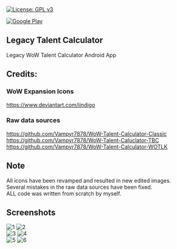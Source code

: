 [![License: GPL v3](https://img.shields.io/badge/License-GPL%20v3-blue.svg)](https://www.gnu.org/licenses/gpl-3.0)  

[![Google Play](http://docs.huihoo.com/android/5.0/images/brand/en_generic_rgb_wo_45.png)](https://play.google.com/store/apps/details?id=com.oppahansi.ltc)


## Legacy Talent Calculator
Legacy WoW Talent Calculator Android App  
  
## Credits:  
  
### WoW Expansion Icons  
https://www.deviantart.com/iindigo
### Raw data sources
https://github.com/Vampyr7878/WoW-Talent-Calculator-Classic  
https://github.com/Vampyr7878/WoW-Talent-Caluclator-TBC  
https://github.com/Vampyr7878/WoW-Talent-Calculator-WOTLK  
  
## Note  
All icons have been revamped and resulted in new edited images.  
Several mistakes in the raw data sources have been fixed.  
ALL code was written from scratch by myself.  
  
## Screenshots  
![1](https://imgur.com/vZmc2w7.png)  ![2](https://imgur.com/wkUAtg5.png)  
![3](https://imgur.com/L04gLyC.png)  ![4](https://imgur.com/3jIxgjT.png)  
![5](https://imgur.com/Ydae2oz.png)  ![6](https://imgur.com/lvcju8W.png)  